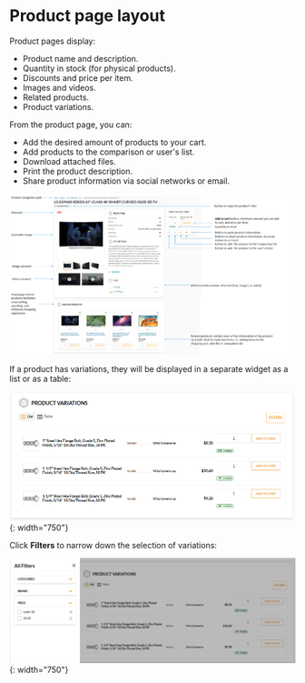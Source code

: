# Product page layout

Product pages display:

* Product name and description.
* Quantity in stock (for physical products).
* Discounts and price per item.
* Images and videos.
* Related products.
* Product variations.

From the product page, you can:

* Add the desired amount of products to your cart.
* Add products to the comparison or user's list.
* Download attached files.
* Print the product description.
* Share product information via social networks or email. 

![Physical product page layout](../media/product-page.png)

If a product has variations, they will be displayed in a separate widget as a list or as a table:

![Products variations](../media/product-variations.png){: width="750"}

Click **Filters** to narrow down the selection of variations:

![Variations filter](../media/variations-filter.png){: width="750"}



